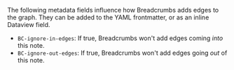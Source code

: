 The following metadata fields influence how Breadcrumbs adds edges to the graph. They can be added to the YAML frontmatter, or as an inline Dataview field.

- `BC-ignore-in-edges`: If true, Breadcrumbs won't add edges coming _into_ this note.
- `BC-ignore-out-edges`: If true, Breadcrumbs won't add edges going _out_ of this note.
